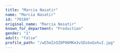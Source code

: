 ```yaml
---
title: "Marcia Nasatir"
name: "Marcia Nasatir"
id: "70189"
original_name: "Marcia Nasatir"
known_for_department: "Production"
gender: "1"
adult: "false"
profile_path: "/wE5mZzOZ0P06MKm3vSDsboGohuI.jpg"
---
```

